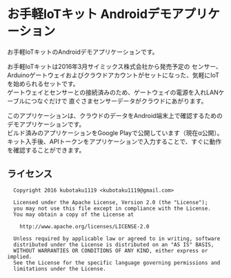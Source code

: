 お手軽IoTキット Androidデモアプリケーション
=================

お手軽IoTキットのAndroidデモアプリケーションです。  

お手軽IoTキットは2016年3月サイミックス株式会社から発売予定の
センサー、Arduinoゲートウェイおよびクラウドアカウントがセットになった、気軽にIoTを始められるセットです。  
ゲートウェイとセンサーとの接続済みのため、ゲートウェイの電源を入れLANケーブルにつなぐだけで
直ぐさまセンサーデータがクラウドにあがります。

このアプリケーションは、クラウドのデータをAndroid端末上で確認するためのデモアプリケーションです。  
ビルド済みのアプリケーションをGoogle Playで公開しています（現在α公開）。  
キット入手後、APIトークンをアプリケーションで入力することで、すぐに動作を確認することができます。


ライセンス
-----------------------------------
      Copyright 2016 kubotaku1119 <kubotaku1119@gmail.com>
      
      Licensed under the Apache License, Version 2.0 (the "License");
      you may not use this file except in compliance with the License.
      You may obtain a copy of the License at
      
        http://www.apache.org/licenses/LICENSE-2.0
        
      Unless required by applicable law or agreed to in writing, software
      distributed under the License is distributed on an "AS IS" BASIS,
      WITHOUT WARRANTIES OR CONDITIONS OF ANY KIND, either express or implied.
      See the License for the specific language governing permissions and
      limitations under the License.
